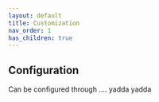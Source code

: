 ```yaml
---
layout: default
title: Customization
nav_order: 1
has_children: true
---
```

## Configuration

Can be configured through .... yadda yadda
